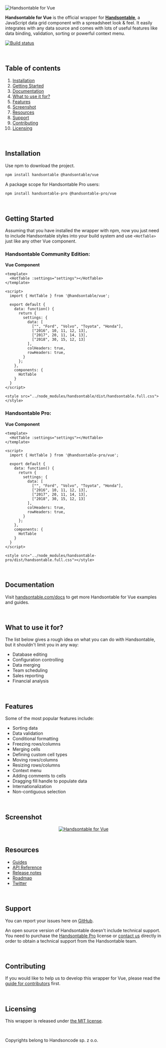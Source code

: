 <img src="https://raw.githubusercontent.com/handsontable/static-files/master/Images/Logo/Handsontable/handsontable-vue.png" alt="Handsontable for Vue" />

<br/>

**Handsontable for Vue** is the official wrapper for [**Handsontable**](//github.com/handsontable/handsontable), a JavaScript data grid component with a spreadsheet look & feel. It easily integrates with any data source and comes with lots of useful features like data binding, validation, sorting or powerful context menu.

[![Build status](https://travis-ci.org/handsontable/vue-handsontable-official.png?branch=master)](//travis-ci.org/handsontable/vue-handsontable-official)

<br/>

## Table of contents

 1. [Installation](#installation)
 2. [Getting Started](#getting-started)
 3. [Documentation](#documentation)
 4. [What to use it for?](#what-to-use-it-for)
 5. [Features](#features)
 6. [Screenshot](#screenshot)
 7. [Resources](#resources)
 8. [Support](#support)
 9. [Contributing](#contributing)
 10. [Licensing](#licensing)

<br/>

## Installation
Use npm to download the project.
```bash
npm install handsontable @handsontable/vue
```
A package scope for Handsontable Pro users:
```bash
npm install handsontable-pro @handsontable-pro/vue
```

<br/>

## Getting Started
Assuming that you have installed the wrapper with npm, now you just need to include Handsontable styles into your build system and use `<HotTable>` just like any other Vue component.

### Handsontable Community Edition:

**Vue Component**
```vue
<template>
  <HotTable :settings="settings"></HotTable>
</template>

<script>
  import { HotTable } from '@handsontable/vue';

  export default {
    data: function() {
      return {
        settings: {
          data: [
            ["", "Ford", "Volvo", "Toyota", "Honda"],
            ["2016", 10, 11, 12, 13],
            ["2017", 20, 11, 14, 13],
            ["2018", 30, 15, 12, 13]
          ],
          colHeaders: true,
          rowHeaders: true,
        }
      };
    },
    components: {
      HotTable
    }
  }
</script>

<style src="../node_modules/handsontable/dist/handsontable.full.css"></style>
```

### Handsontable Pro:

**Vue Component**
```vue
<template>
  <HotTable :settings="settings"></HotTable>
</template>

<script>
  import { HotTable } from '@handsontable-pro/vue';

  export default {
    data: function() {
      return {
        settings: {
          data: [
            ["", "Ford", "Volvo", "Toyota", "Honda"],
            ["2016", 10, 11, 12, 13],
            ["2017", 20, 11, 14, 13],
            ["2018", 30, 15, 12, 13]
          ],
          colHeaders: true,
          rowHeaders: true,
        }
      };
    },
    components: {
      HotTable
    }
  }
</script>

<style src="../node_modules/handsontable-pro/dist/handsontable.full.css"></style>
```

<br/>

## Documentation
Visit [handsontable.com/docs](//handsontable.com/docs/vue) to get more Handsontable for Vue examples and guides.

<br/>

## What to use it for?
The list below gives a rough idea on what you can do with Handsontable, but it shouldn't limit you in any way:

- Database editing
- Configuration controlling
- Data merging
- Team scheduling
- Sales reporting
- Financial analysis

<br/>

## Features

Some of the most popular features include:

- Sorting data
- Data validation
- Conditional formatting
- Freezing rows/columns
- Merging cells
- Defining custom cell types
- Moving rows/columns
- Resizing rows/columns
- Context menu
- Adding comments to cells
- Dragging fill handle to populate data
- Internationalization
- Non-contiguous selection

<br/>

## Screenshot
<div align="center">
<a href="//handsontable.com/examples">
<img src="https://raw.githubusercontent.com/handsontable/static-files/master/Images/Screenshots/handsontable-ce-showcase.png" align="center" alt="Handsontable for Vue" />
</a>
</div>

<br/>

## Resources
- [Guides](//handsontable.com/docs/vue)
- [API Reference](//handsontable.com/docs/Core.html)
- [Release notes](//github.com/handsontable/vue-handsontable-official/releases)
- [Roadmap](//trello.com/b/PztR4hpj)
- [Twitter](//twitter.com/handsontable)

<br/>

## Support
You can report your issues here on [GitHub](//github.com/handsontable/vue-handsontable-official/issues).

An open source version of Handsontable doesn't include technical support. You need to purchase the [Handsontable Pro](//handsontable.com/pricing) license or [contact us](//handsontable.com/contact) directly in order to obtain a technical support from the Handsontable team.

<br/>

## Contributing
If you would like to help us to develop this wrapper for Vue, please read the [guide for contributors](//github.com/handsontable/vue-handsontable-official/blob/master/CONTRIBUTING.md) first.

<br/>

## Licensing
This wrapper is released under [the MIT license](//github.com/handsontable/vue-handsontable-official/blob/master/LICENSE).

<br/>

Copyrights belong to Handsoncode sp. z o.o.
